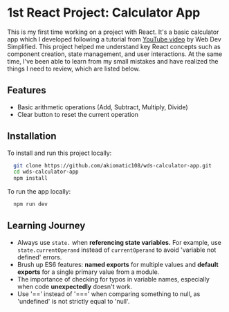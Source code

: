 
# 1st React Project: Calculator App

This is my first time working on a project with React. It's a basic calculator app which I developed following a tutorial from [YouTube video](https://www.youtube.com/watch?v=DgRrrOt0Vr8) by Web Dev Simplified. This project helped me understand key React concepts such as component creation, state management, and user interactions. At the same time, I've been able to learn from my small mistakes and have realized the things I need to review, which are listed below.
## Features

- Basic arithmetic operations (Add, Subtract, Multiply, Divide)
- Clear button to reset the current operation
## Installation

To install and run this project locally:

```bash
  git clone https://github.com/akiomatic108/wds-calculator-app.git
  cd wds-calculator-app
  npm install
```

To run the app locally:
```bash
  npm run dev
```
## Learning Journey
- Always use `state.` when **referencing state variables.** For example, use `state.currentOperand` instead of `currentOperand` to avoid 'variable not defined' errors.
- Brush up ES6 features: **named exports** for multiple values and **default exports** for a single primary value from a module.
- The importance of checking for typos in variable names, especially when code **unexpectedly** doesn't work.
- Use '==' instead of '===' when comparing something to null, as 'undefined' is not strictly equal to 'null'.
